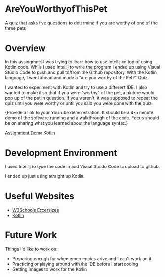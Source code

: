 # AreYouWorthyofThisPet
A quiz that asks five questions to determine if you are worthy of one of the three pets

# Overview

In this assingmnet I was trying to learn how to use Intellij on top of using Kotlin code. While I used Intellij to write the program I ended up using Visual Studio Code to push and pull to/from the Github repository. With the Kotlin language, I went ahead and made a "Are you worthy of the Pet?" Quiz. 

I wanted to experiment with Kotlin and try to use a different IDE. I also wanted to make it so that if you were "worthy" of the pet, a picture would pop up of the pet in question. If you weren't, it was supposed to repeat the quiz until you were worthy or until you said you were done with the quiz. 

{Provide a link to your YouTube demonstration.  It should be a 4-5 minute demo of the software running and a walkthrough of the code.  Focus should be on sharing what you learned about the language syntax.}

[Assignment Demo Kotlin](https://youtu.be/BbEf3php2Fo)


# Development Environment

I used Intellij to type the code in and Visual Stuido Code to upload to github. 

I ended up just using straight up Kotlin. 

# Useful Websites

* [W3Schools Excersizes](https://www.w3schools.com/kotlin/kotlin_exercises.php)
* [Kotlin](https://kotlinlang.org/docs/home.html)

# Future Work

Things I'd like to work on:
* Preparing enough for when emergencies arive and I can't work on it
* Practicing or playing around with the IDE before I start coding
* Getting images to work for the Kotlin
